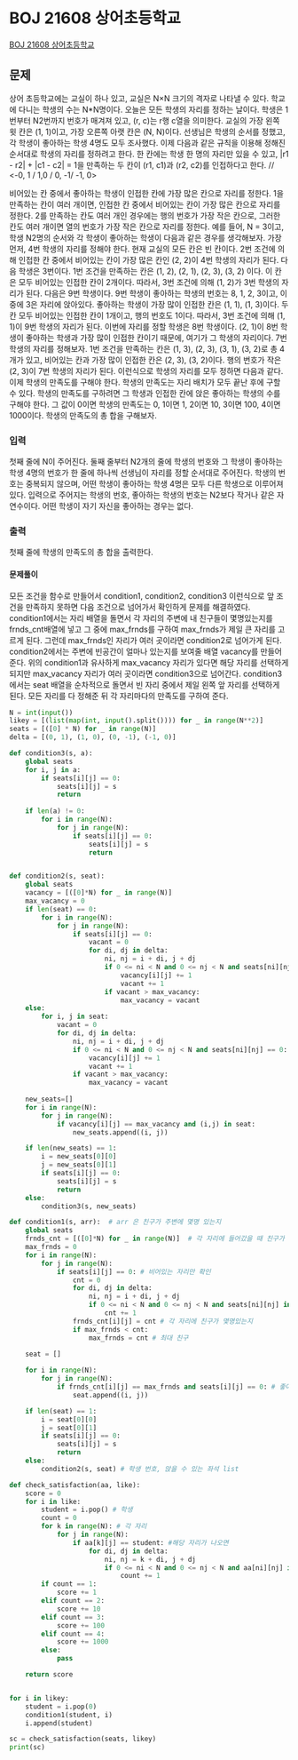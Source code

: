 # BOJ 21608 상어초등학교
[BOJ 21608 상어초등학교](https://www.acmicpc.net/problem/21608)
## 문제
상어 초등학교에는 교실이 하나 있고, 교실은 N×N 크기의 격자로 나타낼 수 있다. 학교에 다니는 학생의 수는 N*N명이다. 오늘은 모든 학생의 자리를 정하는 날이다. 학생은 1번부터 N2번까지 번호가 매겨져 있고, (r, c)는 r행 c열을 의미한다. 교실의 가장 왼쪽 윗 칸은 (1, 1)이고, 가장 오른쪽 아랫 칸은 (N, N)이다.
선생님은 학생의 순서를 정했고, 각 학생이 좋아하는 학생 4명도 모두 조사했다. 이제 다음과 같은 규칙을 이용해 정해진 순서대로 학생의 자리를 정하려고 한다. 한 칸에는 학생 한 명의 자리만 있을 수 있고, |r1 - r2| + |c1 - c2| = 1을 만족하는 두 칸이 (r1, c1)과 (r2, c2)를 인접하다고 한다.  // <-0, 1 / 1,0 / 0, -1/ -1, 0>

비어있는 칸 중에서 좋아하는 학생이 인접한 칸에 가장 많은 칸으로 자리를 정한다.
1을 만족하는 칸이 여러 개이면, 인접한 칸 중에서 비어있는 칸이 가장 많은 칸으로 자리를 정한다.
2를 만족하는 칸도 여러 개인 경우에는 행의 번호가 가장 작은 칸으로, 그러한 칸도 여러 개이면 열의 번호가 가장 작은 칸으로 자리를 정한다.
예를 들어, N = 3이고, 학생 N2명의 순서와 각 학생이 좋아하는 학생이 다음과 같은 경우를 생각해보자.
가장 먼저, 4번 학생의 자리를 정해야 한다. 현재 교실의 모든 칸은 빈 칸이다. 2번 조건에 의해 인접한 칸 중에서 비어있는 칸이 가장 많은 칸인 (2, 2)이 4번 학생의 자리가 된다.
다음 학생은 3번이다. 1번 조건을 만족하는 칸은 (1, 2), (2, 1), (2, 3), (3, 2) 이다. 이 칸은 모두 비어있는 인접한 칸이 2개이다. 따라서, 3번 조건에 의해 (1, 2)가 3번 학생의 자리가 된다.
다음은 9번 학생이다. 9번 학생이 좋아하는 학생의 번호는 8, 1, 2, 3이고, 이 중에 3은 자리에 앉아있다. 좋아하는 학생이 가장 많이 인접한 칸은 (1, 1), (1, 3)이다. 두 칸 모두 비어있는 인접한 칸이 1개이고, 행의 번호도 1이다. 따라서, 3번 조건에 의해 (1, 1)이 9번 학생의 자리가 된다.
이번에 자리를 정할 학생은 8번 학생이다. (2, 1)이 8번 학생이 좋아하는 학생과 가장 많이 인접한 칸이기 때문에, 여기가 그 학생의 자리이다.
7번 학생의 자리를 정해보자. 1번 조건을 만족하는 칸은 (1, 3), (2, 3), (3, 1), (3, 2)로 총 4개가 있고, 비어있는 칸과 가장 많이 인접한 칸은 (2, 3), (3, 2)이다. 행의 번호가 작은 (2, 3)이 7번 학생의 자리가 된다.
이런식으로 학생의 자리를 모두 정하면 다음과 같다.
이제 학생의 만족도를 구해야 한다. 학생의 만족도는 자리 배치가 모두 끝난 후에 구할 수 있다. 학생의 만족도를 구하려면 그 학생과 인접한 칸에 앉은 좋아하는 학생의 수를 구해야 한다. 그 값이 0이면 학생의 만족도는 0, 1이면 1, 2이면 10, 3이면 100, 4이면 1000이다.
학생의 만족도의 총 합을 구해보자.

### 입력
첫째 줄에 N이 주어진다. 둘째 줄부터 N2개의 줄에 학생의 번호와 그 학생이 좋아하는 학생 4명의 번호가 한 줄에 하나씩 선생님이 자리를 정할 순서대로 주어진다.
학생의 번호는 중복되지 않으며, 어떤 학생이 좋아하는 학생 4명은 모두 다른 학생으로 이루어져 있다. 입력으로 주어지는 학생의 번호, 좋아하는 학생의 번호는 N2보다 작거나 같은 자연수이다. 어떤 학생이 자기 자신을 좋아하는 경우는 없다.

### 출력
첫째 줄에 학생의 만족도의 총 합을 출력한다.

#### 문제풀이
모든 조건을 함수로 만들어서 condition1, condition2, condition3 이런식으로 앞 조건을 만족하지 못하면 다음 조건으로 넘어가서 확인하게 문제를 해결하였다. 
condition1에서는 자리 배열을 돌면서 각 자리의 주변에 내 친구들이 몇명있는지를 frnds_cnt배열에 넣고 그 중에 max_frnds를 구하여 max_frnds가 제일 큰 자리를 고르게 된다. 그런데 max_frnds인 자리가 여러 곳이라면 condition2로 넘어가게 된다.
condition2에서는 주변에 빈공간이 얼마나 있는지를 보여줄 배열 vacancy를 만들어준다. 위의 condition1과 유사하게 max_vacancy 자리가 있다면 해당 자리를 선택하게 되지만 max_vacancy 자리가 여러 곳이라면 condition3으로 넘어간다. 
condition3에서는 seat 배열을 순차적으로 돌면서 빈 자리 중에서 제일 왼쪽 앞 자리를 선택하게 된다. 
모든 자리를 다 정해준 뒤 각 자리마다의 만족도를 구하여 준다.
```python
N = int(input())
likey = [(list(map(int, input().split()))) for _ in range(N**2)]
seats = [([0] * N) for _ in range(N)]
delta = [(0, 1), (1, 0), (0, -1), (-1, 0)]

def condition3(s, a):
    global seats
    for i, j in a:
        if seats[i][j] == 0:
            seats[i][j] = s
            return
            
    if len(a) != 0:
        for i in range(N):
            for j in range(N):
                if seats[i][j] == 0:
                    seats[i][j] = s
                    return


def condition2(s, seat):
    global seats
    vacancy = [([0]*N) for _ in range(N)]
    max_vacancy = 0
    if len(seat) == 0:
        for i in range(N):
            for j in range(N):
                if seats[i][j] == 0:
                    vacant = 0
                    for di, dj in delta:
                        ni, nj = i + di, j + dj
                        if 0 <= ni < N and 0 <= nj < N and seats[ni][nj] == 0:
                            vacancy[i][j] += 1
                            vacant += 1
                        if vacant > max_vacancy:
                            max_vacancy = vacant
    else:
        for i, j in seat:
            vacant = 0
            for di, dj in delta:
                ni, nj = i + di, j + dj
                if 0 <= ni < N and 0 <= nj < N and seats[ni][nj] == 0:
                    vacancy[i][j] += 1
                    vacant += 1
                if vacant > max_vacancy:
                    max_vacancy = vacant
                
    new_seats=[]
    for i in range(N):
        for j in range(N):
            if vacancy[i][j] == max_vacancy and (i,j) in seat:
                new_seats.append((i, j))

    if len(new_seats) == 1: 
        i = new_seats[0][0]
        j = new_seats[0][1]
        if seats[i][j] == 0:
            seats[i][j] = s
            return
    else:
        condition3(s, new_seats)

def condition1(s, arr):  # arr 은 친구가 주변에 몇명 있는지 
    global seats
    frnds_cnt = [([0]*N) for _ in range(N)]  # 각 자리에 들어갔을 때 친구가 몇 명이 주변에 있는지를 보여주는 arr
    max_frnds = 0
    for i in range(N):
        for j in range(N):
            if seats[i][j] == 0: # 비어있는 자리만 확인
                cnt = 0
                for di, dj in delta:
                    ni, nj = i + di, j + dj
                    if 0 <= ni < N and 0 <= nj < N and seats[ni][nj] in arr: 
                        cnt += 1
                frnds_cnt[i][j] = cnt # 각 자리에 친구가 몇명있는지 
                if max_frnds < cnt:
                    max_frnds = cnt # 최대 친구 

    seat = []
    
    for i in range(N):
        for j in range(N):
            if frnds_cnt[i][j] == max_frnds and seats[i][j] == 0: # 좋아하는 학생이 인접한 칸에 가장 많은 칸으로 
                seat.append((i, j))

    if len(seat) == 1:
        i = seat[0][0]
        j = seat[0][1]
        if seats[i][j] == 0:
            seats[i][j] = s
            return
    else:
        condition2(s, seat) # 학생 번호, 앉을 수 있는 좌석 list

def check_satisfaction(aa, like):
    score = 0
    for i in like:
        student = i.pop() # 학생
        count = 0
        for k in range(N): # 각 자리
            for j in range(N):
                if aa[k][j] == student: #해당 자리가 나오면 
                    for di, dj in delta: 
                        ni, nj = k + di, j + dj
                        if 0 <= ni < N and 0 <= nj < N and aa[ni][nj] in i:
                            count += 1
        if count == 1:
            score += 1
        elif count == 2:
            score += 10
        elif count == 3:
            score += 100
        elif count == 4:
            score += 1000
        else:
            pass

    return score


for i in likey:
    student = i.pop(0)
    condition1(student, i)
    i.append(student)

sc = check_satisfaction(seats, likey)
print(sc)
```